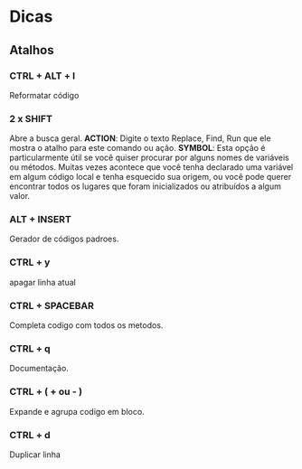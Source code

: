 # Dicas

## Atalhos

### CTRL + ALT + l
Reformatar código

### 2 x SHIFT
Abre a busca geral.
**ACTION**: Digite o texto Replace, Find, Run que ele mostra o atalho para este comando ou ação.
**SYMBOL**: Esta opção é particularmente útil se você quiser procurar por alguns nomes de variáveis ou métodos. Muitas vezes acontece que você tenha declarado uma variável em algum código local e tenha esquecido sua origem, ou você pode querer encontrar todos os lugares que foram inicializados ou atribuídos a algum valor.

### ALT + INSERT
Gerador de códigos padroes.

### CTRL + y
apagar linha atual

### CTRL + SPACEBAR
Completa codigo com todos os metodos.

### CTRL + q
Documentação.

### CTRL + ( + ou - )
Expande e agrupa codigo em bloco.

### CTRL + d
Duplicar linha

### 
